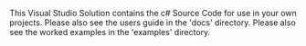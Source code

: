 This Visual Studio Solution contains the c# Source Code for use in your own projects.
Please also see the users guide in the 'docs' directory.
Please also see the worked examples in the 'examples' directory.
